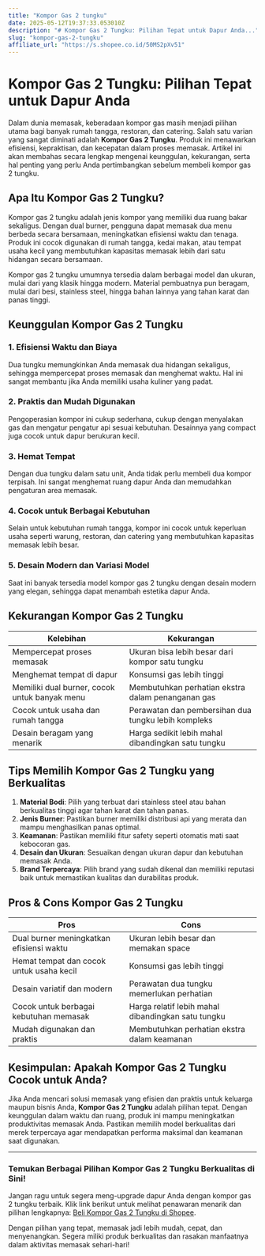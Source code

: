 ```yaml
---
title: "Kompor Gas 2 tungku"
date: 2025-05-12T19:37:33.053010Z
description: "# Kompor Gas 2 Tungku: Pilihan Tepat untuk Dapur Anda..."
slug: "kompor-gas-2-tungku"
affiliate_url: "https://s.shopee.co.id/50MS2pXv51"
---
```

# Kompor Gas 2 Tungku: Pilihan Tepat untuk Dapur Anda

Dalam dunia memasak, keberadaan kompor gas masih menjadi pilihan utama bagi banyak rumah tangga, restoran, dan catering. Salah satu varian yang sangat diminati adalah **Kompor Gas 2 Tungku**. Produk ini menawarkan efisiensi, kepraktisan, dan kecepatan dalam proses memasak. Artikel ini akan membahas secara lengkap mengenai keunggulan, kekurangan, serta hal penting yang perlu Anda pertimbangkan sebelum membeli kompor gas 2 tungku.

## Apa Itu Kompor Gas 2 Tungku?

Kompor gas 2 tungku adalah jenis kompor yang memiliki dua ruang bakar sekaligus. Dengan dual burner, pengguna dapat memasak dua menu berbeda secara bersamaan, meningkatkan efisiensi waktu dan tenaga. Produk ini cocok digunakan di rumah tangga, kedai makan, atau tempat usaha kecil yang membutuhkan kapasitas memasak lebih dari satu hidangan secara bersamaan.

Kompor gas 2 tungku umumnya tersedia dalam berbagai model dan ukuran, mulai dari yang klasik hingga modern. Material pembuatnya pun beragam, mulai dari besi, stainless steel, hingga bahan lainnya yang tahan karat dan panas tinggi.

## Keunggulan Kompor Gas 2 Tungku

### 1. Efisiensi Waktu dan Biaya
Dua tungku memungkinkan Anda memasak dua hidangan sekaligus, sehingga mempercepat proses memasak dan menghemat waktu. Hal ini sangat membantu jika Anda memiliki usaha kuliner yang padat.

### 2. Praktis dan Mudah Digunakan
Pengoperasian kompor ini cukup sederhana, cukup dengan menyalakan gas dan mengatur pengatur api sesuai kebutuhan. Desainnya yang compact juga cocok untuk dapur berukuran kecil.

### 3. Hemat Tempat
Dengan dua tungku dalam satu unit, Anda tidak perlu membeli dua kompor terpisah. Ini sangat menghemat ruang dapur Anda dan memudahkan pengaturan area memasak.

### 4. Cocok untuk Berbagai Kebutuhan
Selain untuk kebutuhan rumah tangga, kompor ini cocok untuk keperluan usaha seperti warung, restoran, dan catering yang membutuhkan kapasitas memasak lebih besar.

### 5. Desain Modern dan Variasi Model
Saat ini banyak tersedia model kompor gas 2 tungku dengan desain modern yang elegan, sehingga dapat menambah estetika dapur Anda.

## Kekurangan Kompor Gas 2 Tungku

| Kelebihan                                   | Kekurangan                                |
|----------------------------------------------|-------------------------------------------|
| Mempercepat proses memasak                  | Ukuran bisa lebih besar dari kompor satu tungku |
| Menghemat tempat di dapur                    | Konsumsi gas lebih tinggi               |
| Memiliki dual burner, cocok untuk banyak menu | Membutuhkan perhatian ekstra dalam penanganan gas |
| Cocok untuk usaha dan rumah tangga          | Perawatan dan pembersihan dua tungku lebih kompleks |
| Desain beragam yang menarik                | Harga sedikit lebih mahal dibandingkan satu tungku |

## Tips Memilih Kompor Gas 2 Tungku yang Berkualitas

1. **Material Bodi**: Pilih yang terbuat dari stainless steel atau bahan berkualitas tinggi agar tahan karat dan tahan panas.
2. **Jenis Burner**: Pastikan burner memiliki distribusi api yang merata dan mampu menghasilkan panas optimal.
3. **Keamanan**: Pastikan memiliki fitur safety seperti otomatis mati saat kebocoran gas.
4. **Desain dan Ukuran**: Sesuaikan dengan ukuran dapur dan kebutuhan memasak Anda.
5. **Brand Terpercaya**: Pilih brand yang sudah dikenal dan memiliki reputasi baik untuk memastikan kualitas dan durabilitas produk.

## Pros & Cons Kompor Gas 2 Tungku

| **Pros**                                       | **Cons**                                    |
|------------------------------------------------|----------------------------------------------|
| Dual burner meningkatkan efisiensi waktu    | Ukuran lebih besar dan memakan space       |
| Hemat tempat dan cocok untuk usaha kecil     | Konsumsi gas lebih tinggi                  |
| Desain variatif dan modern                   | Perawatan dua tungku memerlukan perhatian  |
| Cocok untuk berbagai kebutuhan memasak      | Harga relatif lebih mahal dibandingkan satu tungku |
| Mudah digunakan dan praktis                 | Membutuhkan perhatian ekstra dalam keamanan |

## Kesimpulan: Apakah Kompor Gas 2 Tungku Cocok untuk Anda?

Jika Anda mencari solusi memasak yang efisien dan praktis untuk keluarga maupun bisnis Anda, **Kompor Gas 2 Tungku** adalah pilihan tepat. Dengan keunggulan dalam waktu dan ruang, produk ini mampu meningkatkan produktivitas memasak Anda. Pastikan memilih model berkualitas dari merek terpercaya agar mendapatkan performa maksimal dan keamanan saat digunakan.

---

### Temukan Berbagai Pilihan Kompor Gas 2 Tungku Berkualitas di Sini!

Jangan ragu untuk segera meng-upgrade dapur Anda dengan kompor gas 2 tungku terbaik. Klik link berikut untuk melihat penawaran menarik dan pilihan lengkapnya: [Beli Kompor Gas 2 Tungku di Shopee](https://s.shopee.co.id/50MS2pXv51).

Dengan pilihan yang tepat, memasak jadi lebih mudah, cepat, dan menyenangkan. Segera miliki produk berkualitas dan rasakan manfaatnya dalam aktivitas memasak sehari-hari!
